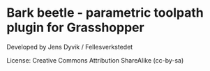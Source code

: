 # Bark beetle - parametric toolpath plugin for Grasshopper

Developed by Jens Dyvik / Fellesverkstedet

License: Creative Commons Attribution ShareAlike (cc-by-sa)



